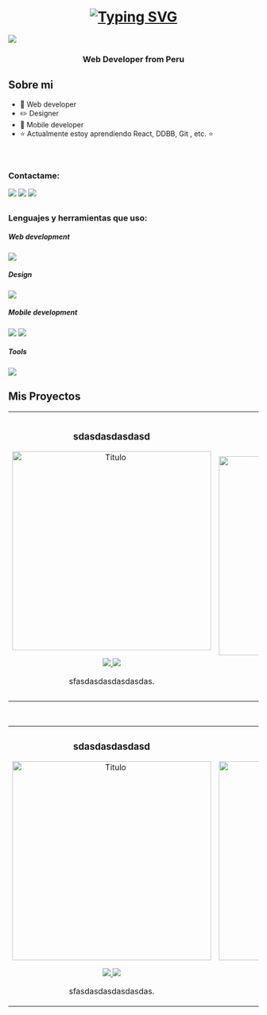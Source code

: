 <div align="center">
  <h1>
  <a href="https://git.io/typing-svg"><img src="https://readme-typing-svg.herokuapp.com?font=Fira+Code&weight=700&size=30&pause=1000&color=FF6666&background=BC28FF00&center=true&random=false&width=435&lines=Hola%2C+soy+DevLau1215+%F0%9F%91%8B;Dise%C3%B1adora+Web++%F0%9F%96%A5%EF%B8%8F%F0%9F%96%8C%EF%B8%8F;Desarrolladora+Web++%F0%9F%92%BB;Dise%C3%B1adora+Multimedia+" alt="Typing SVG" /></a>
</h1>
</div>
<img src="https://i.imgur.com/2GtdIOr.png">

<h3 align="center">Web Developer from Peru</h3>






## Sobre mi

- 🎥 Web developer
- ✏️ Designer
- 📲 Mobile developer
- ⭐ Actualmente estoy aprendiendo React, DDBB, Git , etc. ⭐ 
<br>

##

<h3 align="left">Contactame:</h3>
<p align="left">
<a href="https://wa.link/em86f3" target="blank"><img src="https://img.shields.io/badge/WhatsApp-25D366?style=for-the-badge&logo=whatsapp&logoColor=white"/></a>
<a href="mailto:lauraluque1215@gmail.com" target="blank"><img src="https://img.shields.io/badge/Gmail-D14836?style=for-the-badge&logo=gmail&logoColor=white"/></a>
  <a href="https://www.linkedin.com/in/laura-luque1215/" target="blank"><img src="https://img.shields.io/badge/LinkedIn-0077B5?style=for-the-badge&logo=linkedin&logoColor=white"/></a>
</p>

##

<h3 align="left">Lenguajes y herramientas que uso:</h3>

  
<h5>Web development</h5>
<img src="https://skillicons.dev/icons?i=html,css,bootstrap,wordpress,php,javascript,python,java,mysql&theme=light&perline=5" />

<h5>Design</h5>
<img src="https://skillicons.dev/icons?i=photoshop,illustrator,figma&theme=light" />

<h5>Mobile development</h5>
<p>
<img src="https://img.shields.io/badge/Android-3DDC84?style=for-the-badge&logo=android&logoColor=white" />
  <img src="https://img.shields.io/badge/Xamarin-3498DB?style=for-the-badge&logo=xamarin&logoColor=white" />
</p>

<h5>Tools</h5>
<img src="https://skillicons.dev/icons?i=notion,git,eclipse,androidstudio,visualstudio,vscode&theme=light" />

##




## Mis Proyectos
<table>
<tr>
<td width="50%">
<h3 align="center">sdasdasdasdasd</h3>
<div align="center">
<a href="link video" target="_blank"><img src="imagen" width="400" alt="Titulo"></a>
<p>
<a href="Link github" target="_blank">
<img src="https://img.shields.io/badge/C%C3%93DIGO-cfaae0?style=for-the-badge&color=ffffff&logo=github&logoColor=black" >
</a>
<a href="link youtube" target="_blank" >
<img src="https://img.shields.io/badge/-Youtube-green?style=for-the-badge&color=ffffff">
</a>
</p>
<p>sfasdasdasdasdasdas.</p>
</div>
                                                                                      
</td>

<td width="50%">
               <br>
<h3 align="center">sdasdasdasdasd</h3>
<div align="center">
<a href="link video" target="_blank"><img src="imagen" width="400" alt="Titulo"></a>
<p>
<a href="Link github" target="_blank">
<img src="https://img.shields.io/badge/C%C3%93DIGO-cfaae0?style=for-the-badge&color=ffffff&logo=github&logoColor=black" >
</a>
<a href="link youtube" target="_blank" >
<img src="https://img.shields.io/badge/-Youtube-green?style=for-the-badge&color=ffffff">
</a>
</p>
<p>sfasdasdasdasdasdas.</p>
</div>                                                             
</table>                                                                                 
</div>
<br>

<table>
<tr>
<td width="50%">
<h3 align="center">sdasdasdasdasd</h3>
<div align="center">
<a href="link video" target="_blank"><img src="imagen" width="400" alt="Titulo"></a>
<p>
<a href="Link github" target="_blank">
<img src="https://img.shields.io/badge/C%C3%93DIGO-cfaae0?style=for-the-badge&color=ffffff&logo=github&logoColor=black" >
</a>
<a href="link youtube" target="_blank" >
<img src="https://img.shields.io/badge/-Youtube-green?style=for-the-badge&color=ffffff">
</a>
</p>
<p>sfasdasdasdasdasdas.</p>
</div>
                                                                                      
</td>       

<td width="50%">
<h3 align="center">sdasdasdasdasd</h3>
<div align="center">
<a href="link video" target="_blank"><img src="imagen" width="400" alt="Titulo"></a>
<p>
<a href="Link github" target="_blank">
<img src="https://img.shields.io/badge/C%C3%93DIGO-cfaae0?style=for-the-badge&color=ffffff&logo=github&logoColor=black" >
</a>
<a href="link youtube" target="_blank" >
<img src="https://img.shields.io/badge/-Youtube-green?style=for-the-badge&color=ffffff">
</a>
</p>
<p>sfasdasdasdasdasdas.</p>
</div>
                                                                                      
</td>  
</table>                                                                                 
</div>
<br>
